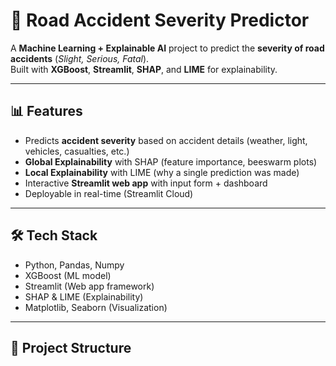 # 🚦 Road Accident Severity Predictor

A **Machine Learning + Explainable AI** project to predict the **severity of road accidents** (*Slight, Serious, Fatal*).  
Built with **XGBoost**, **Streamlit**, **SHAP**, and **LIME** for explainability.  

---

## 📊 Features
- Predicts **accident severity** based on accident details (weather, light, vehicles, casualties, etc.)
- **Global Explainability** with SHAP (feature importance, beeswarm plots)
- **Local Explainability** with LIME (why a single prediction was made)
- Interactive **Streamlit web app** with input form + dashboard
- Deployable in real-time (Streamlit Cloud)

---

## 🛠️ Tech Stack
- Python, Pandas, Numpy  
- XGBoost (ML model)  
- Streamlit (Web app framework)  
- SHAP & LIME (Explainability)  
- Matplotlib, Seaborn (Visualization)  

---

## 📂 Project Structure
